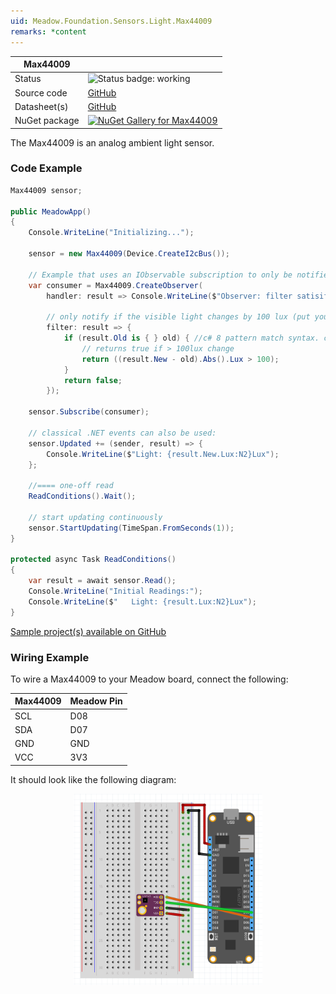 ```yaml
---
uid: Meadow.Foundation.Sensors.Light.Max44009
remarks: *content
---
```


| Max44009 | |
|--------|--------|
| Status | <img src="https://img.shields.io/badge/Working-brightgreen" style="width: auto; height: -webkit-fill-available;" alt="Status badge: working" /> |
| Source code | [GitHub](https://github.com/WildernessLabs/Meadow.Foundation/tree/main/Source/Meadow.Foundation.Peripherals/Sensors.Light.Max44009) |
| Datasheet(s) | [GitHub](https://github.com/WildernessLabs/Meadow.Foundation/tree/main/Source/Meadow.Foundation.Peripherals/Sensors.Light.Max44009/Datasheet) |
| NuGet package | <a href="https://www.nuget.org/packages/Meadow.Foundation.Sensors.Light.Max44009/" target="_blank"><img src="https://img.shields.io/nuget/v/Meadow.Foundation.Sensors.Light.Max44009.svg?label=Meadow.Foundation.Sensors.Light.Max44009" alt="NuGet Gallery for Max44009" /></a> |

The Max44009 is an analog ambient light sensor.

### Code Example

```csharp
Max44009 sensor;

public MeadowApp()
{
    Console.WriteLine("Initializing...");

    sensor = new Max44009(Device.CreateI2cBus());

    // Example that uses an IObservable subscription to only be notified when the filter is satisfied
    var consumer = Max44009.CreateObserver(
        handler: result => Console.WriteLine($"Observer: filter satisifed: {result.New.Lux:N2}Lux, old: {result.Old?.Lux:N2}Lux"),

        // only notify if the visible light changes by 100 lux (put your hand over the sensor to trigger)
        filter: result => {
            if (result.Old is { } old) { //c# 8 pattern match syntax. checks for !null and assigns var.
                // returns true if > 100lux change
                return ((result.New - old).Abs().Lux > 100);
            }
            return false;
        });

    sensor.Subscribe(consumer);

    // classical .NET events can also be used:
    sensor.Updated += (sender, result) => {
        Console.WriteLine($"Light: {result.New.Lux:N2}Lux");
    };

    //==== one-off read
    ReadConditions().Wait();

    // start updating continuously
    sensor.StartUpdating(TimeSpan.FromSeconds(1));
}

protected async Task ReadConditions()
{
    var result = await sensor.Read();
    Console.WriteLine("Initial Readings:");
    Console.WriteLine($"   Light: {result.Lux:N2}Lux");
}

```

[Sample project(s) available on GitHub](https://github.com/WildernessLabs/Meadow.Foundation/tree/main/Source/Meadow.Foundation.Peripherals/Sensors.Light.Max44009/Samples/Max44009_Sample)

### Wiring Example

To wire a Max44009 to your Meadow board, connect the following:

| Max44009 | Meadow Pin  |
|----------|-------------|
| SCL      | D08         |
| SDA      | D07         |
| GND      | GND         |
| VCC      | 3V3         |

It should look like the following diagram:

<img src="../../API_Assets/Meadow.Foundation.Sensors.Light.Max44009/Max44009_Fritzing.png" 
    style="width: 60%; display: block; margin-left: auto; margin-right: auto;" />




